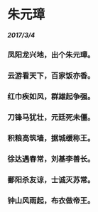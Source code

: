 <style>
  .page-header>a{display:none;}
  .site-footer{display:none;}
</style>
#	朱元璋
#####	2017/3/4
### 凤阳龙兴地，出个朱元璋。
### 云游看天下，百家饭亦香。
### 红巾疾如风，群雄起争强。
### 刀锋马犹壮，元廷死未僵。
### 积粮高筑墙，据城缓称王。
### 徐达遇春常，刘基李善长。
### 鄱阳杀友谅，士诚灭苏常。
### 钟山风雨起，布衣做帝王。